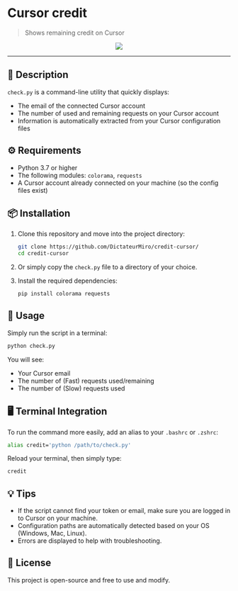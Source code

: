 # Cursor credit

> Shows remaining credit on Cursor

<p align="center">
  <img src="https://i.imgur.com/nhMB9I1.png">
</p>

---

## 📝 Description

`check.py` is a command-line utility that quickly displays:
- The email of the connected Cursor account
- The number of used and remaining requests on your Cursor account
- Information is automatically extracted from your Cursor configuration files

## ⚙️ Requirements

- Python 3.7 or higher
- The following modules: `colorama`, `requests`
- A Cursor account already connected on your machine (so the config files exist)

## 📦 Installation

1. Clone this repository and move into the project directory:
   ```bash
   git clone https://github.com/DictateurMiro/credit-cursor/
   cd credit-cursor
   ```
2. Or simply copy the `check.py` file to a directory of your choice.

3. Install the required dependencies:
   ```bash
   pip install colorama requests
   ```

## 🚀 Usage

Simply run the script in a terminal:

```bash
python check.py
```

You will see:
- Your Cursor email
- The number of (Fast) requests used/remaining
- The number of (Slow) requests used

## 🖥️ Terminal Integration

To run the command more easily, add an alias to your `.bashrc` or `.zshrc`:

```bash
alias credit='python /path/to/check.py'
```

Reload your terminal, then simply type:

```bash
credit
```

## 💡 Tips

- If the script cannot find your token or email, make sure you are logged in to Cursor on your machine.
- Configuration paths are automatically detected based on your OS (Windows, Mac, Linux).
- Errors are displayed to help with troubleshooting.

## 📄 License

This project is open-source and free to use and modify.
